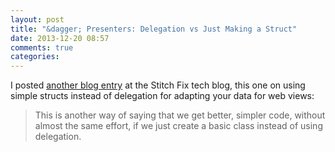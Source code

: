 ```yaml
---
layout: post
title: "&dagger; Presenters: Delegation vs Just Making a Struct"
date: 2013-12-20 08:57
comments: true
categories: 
---
```


I posted [another blog entry][post] at the Stitch Fix tech blog, this one on using simple structs instead of delegation for adapting your
data for web views:

> This is another way of saying that we get better, simpler code, without almost the same effort, if we just create a basic class instead of using delegation.

[post]: http://technology.stitchfix.com/blog/2013/12/20/presenters-delegation-vs-structs/

